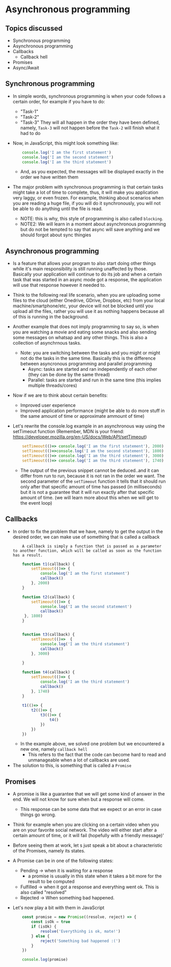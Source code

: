# Asynchronous programming

## Topics discussed

- Synchronous programming
- Asynchronous programming
- Callbacks
    - Callback hell
- Promises
- Async/Await

## Synchronous programming

- In simple words, synchronous programming is when your code follows a certain order, for example if you have to do:
    - "Task-1"
    - "Task-2"
    - "Task-3"
    They will all happen in the order they have been defined, namely, `Task-3` will not happen before the `Task-2` will finish what it had to do

- Now, in JavaScript, this might look something like:
    ```JavaScript
        console.log('I am the first statement')
        console.log('I am the second statement')
        console.log('I am the third statement')
    ```
    * And, as you expected, the messages will be displayed exactly in the order we have written them

- The major problem with synchronous programming is that certain tasks might take a lot of time to complete, thus, it will make you application very laggy, or even frozen. For example, thinking about scenarios when you are reading a huge file, if you will do it synchronously, you will not be able to do anything until the file is read.
    - NOTE: this is why, this style of programming is also called `blocking`.
    - NOTE2: We will learn in a moment about asynchronous programming but do not be tempted to say that async will save anything and we should forgot about sync thingies


## Asynchronous programming

- Is a feature that allows your program to also start doing other things while it's main responsibility is still running unaffected by those. Basically your application will continue to do its job and when a certain task that was started in an async mode got a response, the application will use that response however it needed to. 
- Think to the following real life scenario, when you are uploading some files to the cloud (either Onedrive, GDrive, Dropbox, etc) from your local machine/smartphone/etc, your device will not be blocked until you upload all the files, rather you will use it as nothing happens because all of this is running in the background.
- Another example that does not imply programming to say so, is when you are watching a movie and eating some snacks and also sending some messages on whatsap and any other things. This is also a collection of asynchrnous tasks.
    - Note: you are switching between the tasks  and you might or might not do the  tasks in the same time. Basically this is the difference between asyncronous programming and parallel programming
        - Async: tasks are started and ran independently of each other (they can be done by the same thread)
        - Parallel: tasks are started and run in the same time (this implies multiple threads/cores)

- Now if we are to think about certain benefits:
    - Improved user experience
    - Improved application performance (might be able to do more stuff in the same amount of time or approximate ammount of time)
    
- Let's rewrite the console.log example in an asynchronous way using the setTimeout function (Remember, MDN is your friend: https://developer.mozilla.org/en-US/docs/Web/API/setTimeout)
    ```JavaScript
        setTimeout(()=> console.log('I am the first statement'), 2000)
        setTimeout(()=>console.log('I am the second statement'), 1800)
        setTimeout(()=> console.log('I am the third statement'), 3000)
        setTimeout(()=> console.log('I am the third statement'), 1740)
    ```
    - The output of the previous snippet cannot be deduced..and it can differ from run to run, because it is not ran in the order we want. The second parameter of the `setTimeout` function it tells that it should run only after that specific amount of time has passed (in milliseconds) but it is not a guarantee that it will run exactly after that specific amount of time. (we will learn more about this when we will get to the event loop)


## Callbacks
- In order to fix the problem that we have, namely to get the output in the desired order, we can make use of something that is called a callback
    ```text
        A callback is simply a function that is passed as a parameter to another function, which will be called as soon as the function has a result.
    ```
    ```javascript
        function t1(callback) {
            setTimeout(()=> {
                console.log('I am the first statement')
                callback()
            }, 2000)
        }

        function t2(callback) {
            setTimeout(()=> {
                console.log('I am the second statement')
                callback()
         }, 1800)
        }


        function t3(callback) {
            setTimeout(()=>  {
                console.log('I am the third statement')
                callback()
            }, 3000)
            
        }

        function t4(callback) {
            setTimeout(()=> {
                console.log('I am the third statement')
                callback()
            }, 1740)           
        }        
        
        t1(()=> {
            t2(()=> {
                t3(()=> {
                    t4()
                })
            })
        })
    ```
    - In the example above, we solved one problem but we encountered a new one, namely `callback hell`
        * This refers to the fact that the code can become hard to read and unmanageable when a lot of callbacks are used.
- The solution to this, is something that is called a `Promise`

## Promises

- A promise is like a guarantee that we will get some kind of answer in the end. We will not know for sure when but a response will come.
    - This response can be some data that we expect or an error in case things go wrong.
- Think for example when you are clicking on a certain video when you are on your favorite social network. The video will either start after a certain amount of time, or it will fail (hopefully with a friendly message)'
- Before seeing them at work, let s just speak a bit about a characteristic of the Promises, namely its states.
- A Promise can be in one of the following states:
    - Pending -> when it is waiting for a response
        * a promise is usually in this state when it takes a bit more for the result to be computed
    - Fulfilled -> when it got a response and everything went ok. This is also called "resolved"
    - Rejected -> When something bad happened.

- Let's now play a bit with them in JavaScript
    ```JavaScript
        const promise = new Promise((resolve, reject) => {
            const isOk = true
            if (isOk) {
                resolve('Everythinhg is ok, mate!')
            } else {
                reject('Something bad happened :(')
            }
        })

        console.log(promise)
    ```